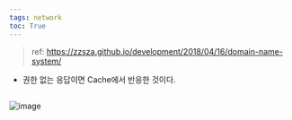 ```yaml
---
tags: network
toc: True
---
```


> ref: https://zzsza.github.io/development/2018/04/16/domain-name-system/

* 권한 없는 응답이면 Cache에서 반응한 것이다.

##

![image](https://user-images.githubusercontent.com/67637935/138655441-1b67716f-21d0-4058-b005-08412178f398.png)
